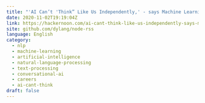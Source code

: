 ```yaml
---
title: "'AI Can’t 'Think” Like Us Independently,' - says Machine Learning Engineer Mani Sarkar"
date: 2020-11-02T19:19:04Z
link: https://hackernoon.com/ai-cant-think-like-us-independently-says-machine-learning-engineer-mani-sarkar-ma373zpe?source=rss&utm_medium=RSS&utm_source=news.12bit.vn
site: github.com/dylang/node-rss
language: English
category:
  - nlp
  - machine-learning
  - artificial-intelligence
  - natural-language-processing
  - text-processing
  - conversational-ai
  - careers
  - ai-cant-think
draft: false
---
```

